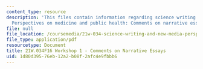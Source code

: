 ```yaml
---
content_type: resource
description: 'This files contain information regarding science writing and new media:
  Perspectives on medicine and public health: Comments on narrative essays.'
file: null
file_location: /coursemedia/21w-034-science-writing-and-new-media-perspectives-on-medicine-and-public-health-fall-2016/1d80d39576eb12a2b08f2afc4e9fbbb6_MIT21W_034F16_Workshop1.pdf
file_type: application/pdf
resourcetype: Document
title: 21W.034F16 Workshop 1 - Comments on Narrative Essays
uid: 1d80d395-76eb-12a2-b08f-2afc4e9fbbb6
---
```

